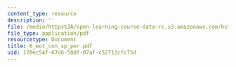```yaml
---
content_type: resource
description: ''
file: /media/https%3A/open-learning-course-data-rc.s3.amazonaws.com/hst-722j-brain-mechanisms-for-hearing-and-speech-fall-2005/170ec54f67d650df07afc52712cfc75d_6_mot_con_sp_per.pdf
file_type: application/pdf
resourcetype: Document
title: 6_mot_con_sp_per.pdf
uid: 170ec54f-67d6-50df-07af-c52712cfc75d
---
```

